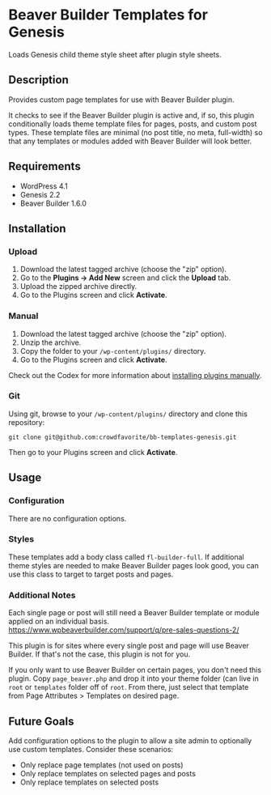 # Beaver Builder Templates for Genesis

Loads Genesis child theme style sheet after plugin style sheets.

## Description

Provides custom page templates for use with Beaver Builder plugin.

It checks to see if the Beaver Builder plugin is active and, if so, this plugin conditionally
loads theme template files for pages, posts, and custom post types. These template files
are minimal (no post title, no meta, full-width) so that any templates or modules added 
with Beaver Builder will look better.

## Requirements
 * WordPress 4.1
 * Genesis 2.2
 * Beaver Builder 1.6.0

## Installation

### Upload

1. Download the latest tagged archive (choose the "zip" option).
2. Go to the __Plugins -> Add New__ screen and click the __Upload__ tab.
3. Upload the zipped archive directly.
4. Go to the Plugins screen and click __Activate__.

### Manual

1. Download the latest tagged archive (choose the "zip" option).
2. Unzip the archive.
3. Copy the folder to your `/wp-content/plugins/` directory.
4. Go to the Plugins screen and click __Activate__.

Check out the Codex for more information about [installing plugins manually](http://codex.wordpress.org/Managing_Plugins#Manual_Plugin_Installation).

### Git

Using git, browse to your `/wp-content/plugins/` directory and clone this repository:

`git clone git@github.com:crowdfavorite/bb-templates-genesis.git`

Then go to your Plugins screen and click __Activate__.


## Usage

### Configuration

There are no configuration options.

### Styles

These templates add a body class called `fl-builder-full`. If additional theme styles are needed to
make Beaver Builder pages look good, you can use this class to target to target posts and pages.

### Additional Notes

Each single page or post will still need a Beaver Builder template or module applied on an 
individual basis. https://www.wpbeaverbuilder.com/support/q/pre-sales-questions-2/

This plugin is for sites where every single post and page will use Beaver Builder. If that's not 
the case, this plugin is not for you.

If you only want to use Beaver Builder on certain pages, you don't need this plugin. Copy 
`page_beaver.php` and drop it into your theme folder (can live in `root` or `templates` folder 
off of `root`. From there, just select that template from Page Attributes > Templates on 
desired page.

## Future Goals

Add configuration options to the plugin to allow a site admin to optionally use custom templates.
Consider these scenarios:

* Only replace page templates (not used on posts)
* Only replace templates on selected pages and posts
* Only replace templates on selected posts

